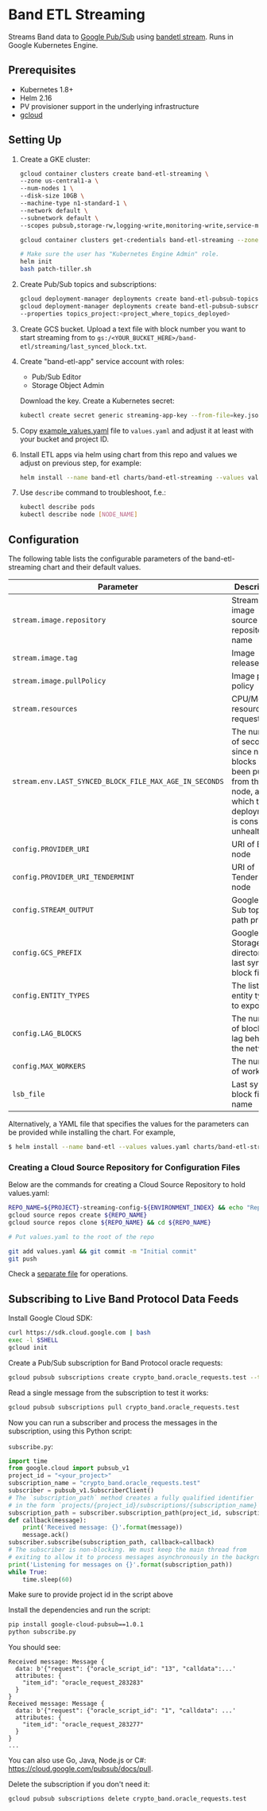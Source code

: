 # Band ETL Streaming

Streams Band data to [Google Pub/Sub](https://cloud.google.com/pubsub) using 
[bandetl stream](https://github.com/blockchain-etl/band-etl/tree/develop/docs/commands.md#stream). 
Runs in Google Kubernetes Engine. 

## Prerequisites

- Kubernetes 1.8+
- Helm 2.16
- PV provisioner support in the underlying infrastructure
- [gcloud](https://cloud.google.com/sdk/install)

## Setting Up

1. Create a GKE cluster:

    ```bash
    gcloud container clusters create band-etl-streaming \
    --zone us-central1-a \
    --num-nodes 1 \
    --disk-size 10GB \
    --machine-type n1-standard-1 \
    --network default \
    --subnetwork default \
    --scopes pubsub,storage-rw,logging-write,monitoring-write,service-management,service-control,trace
    
    gcloud container clusters get-credentials band-etl-streaming --zone us-central1-a
   
    # Make sure the user has "Kubernetes Engine Admin" role.
    helm init
    bash patch-tiller.sh
    ```

2. Create Pub/Sub topics and subscriptions:

    ```bash
    gcloud deployment-manager deployments create band-etl-pubsub-topics-0 --template deployment_manager_pubsub_topics.py
    gcloud deployment-manager deployments create band-etl-pubsub-subscriptions-0 --template deployment_manager_pubsub_subscriptions.py \
    --properties topics_project:<project_where_topics_deployed>
    ```

3. Create GCS bucket. Upload a text file with block number you want to start streaming from to 
`gs:/<YOUR_BUCKET_HERE>/band-etl/streaming/last_synced_block.txt`.

4. Create "band-etl-app" service account with roles:
    - Pub/Sub Editor
    - Storage Object Admin

    Download the key. Create a Kubernetes secret:

    ```bash
    kubectl create secret generic streaming-app-key --from-file=key.json=$HOME/Downloads/key.json
    ```
   
5. Copy [example_values.yaml](example_values.yaml) file to `values.yaml` and adjust it at least with 
    your bucket and project ID.

6. Install ETL apps via helm using chart from this repo and values we adjust on previous step, for example:

    ```bash
    helm install --name band-etl charts/band-etl-streaming --values values.yaml
    ``` 

7. Use `describe` command to troubleshoot, f.e.:

    ```bash
    kubectl describe pods
    kubectl describe node [NODE_NAME]
    ```

## Configuration

The following table lists the configurable parameters of the band-etl-streaming chart and their default values.

Parameter                                                | Description                                       | Default
-------------------------------------------------------- | ------------------------------------------------- | ----------------------------------------------------------
`stream.image.repository`                                | Stream image source repository name               | `blockchainetl/band-etl`
`stream.image.tag`                                       | Image release tag                                 | `1.0.1`
`stream.image.pullPolicy`                                | Image pull policy                                 | `IfNotPresent`
`stream.resources`                                       | CPU/Memory resource request/limit                 | `100m/128Mi, 350m/512Mi`
`stream.env.LAST_SYNCED_BLOCK_FILE_MAX_AGE_IN_SECONDS`   | The number of seconds since new blocks have been pulled from the node, after which the deployment is considered unhealthy                 | `600`
`config.PROVIDER_URI`                                    | URI of Band node                                  | `https://poa-api-backup2.bandchain.org`
`config.PROVIDER_URI_TENDERMINT`                         | URI of Tendermint node                            | `http://poa-q2.d3n.xyz:26657`
`config.STREAM_OUTPUT`                                   | Google Pub Sub topic path prefix                  | `projects/<your-project>/topics/crypto_band`
`config.GCS_PREFIX`                                      | Google Storage directory of last synced block file| `gs://<your-bucket>/band-etl/streaming`
`config.ENTITY_TYPES`                                    | The list of entity types to export                | ``
`config.LAG_BLOCKS`                                      | The number of blocks to lag behind the network    | `0`
`config.MAX_WORKERS`                                     | The number of workers                             | `4`
`lsb_file`                                               | Last synced block file name                       | `last_synced_block.txt`

Alternatively, a YAML file that specifies the values for the parameters can be provided while installing the chart. For example,

```bash
$ helm install --name band-etl --values values.yaml charts/band-etl-streaming
```

### Creating a Cloud Source Repository for Configuration Files

Below are the commands for creating a Cloud Source Repository to hold values.yaml: 

```bash
REPO_NAME=${PROJECT}-streaming-config-${ENVIRONMENT_INDEX} && echo "Repo name ${REPO_NAME}"
gcloud source repos create ${REPO_NAME}
gcloud source repos clone ${REPO_NAME} && cd ${REPO_NAME}

# Put values.yaml to the root of the repo

git add values.yaml && git commit -m "Initial commit"
git push
```

Check a [separate file](ops.md) for operations.

## Subscribing to Live Band Protocol Data Feeds

Install Google Cloud SDK:

```bash
curl https://sdk.cloud.google.com | bash
exec -l $SHELL
gcloud init
```

Create a Pub/Sub subscription for Band Protocol oracle requests:

```bash
gcloud pubsub subscriptions create crypto_band.oracle_requests.test --topic=crypto_band.oracle_requests --topic-project=public-data-finance
```

Read a single message from the subscription to test it works:

```bash
gcloud pubsub subscriptions pull crypto_band.oracle_requests.test
```

Now you can run a subscriber and process the messages in the subscription, using this Python script:

`subscribe.py`:

```python
import time
from google.cloud import pubsub_v1
project_id = "<your_project>"
subscription_name = "crypto_band.oracle_requests.test"
subscriber = pubsub_v1.SubscriberClient()
# The `subscription_path` method creates a fully qualified identifier
# in the form `projects/{project_id}/subscriptions/{subscription_name}`
subscription_path = subscriber.subscription_path(project_id, subscription_name)
def callback(message):
    print('Received message: {}'.format(message))
    message.ack()
subscriber.subscribe(subscription_path, callback=callback)
# The subscriber is non-blocking. We must keep the main thread from
# exiting to allow it to process messages asynchronously in the background.
print('Listening for messages on {}'.format(subscription_path))
while True:
    time.sleep(60)
```

Make sure to provide project id in the script above

Install the dependencies and run the script:

```bash
pip install google-cloud-pubsub==1.0.1
python subscribe.py
```

You should see:

```
Received message: Message {
  data: b'{"request": {"oracle_script_id": "13", "calldata":...'
  attributes: {
    "item_id": "oracle_request_283283"
  }
}
Received message: Message {
  data: b'{"request": {"oracle_script_id": "1", "calldata": ...'
  attributes: {
    "item_id": "oracle_request_283277"
  }
}
...
```

You can also use Go, Java, Node.js or C#: https://cloud.google.com/pubsub/docs/pull.

Delete the subscription if you don't need it:

```bash
gcloud pubsub subscriptions delete crypto_band.oracle_requests.test
```